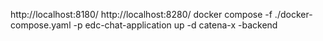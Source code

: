 
http://localhost:8180/
http://localhost:8280/
docker compose -f ./docker-compose.yaml -p edc-chat-application up -d catena-x -backend